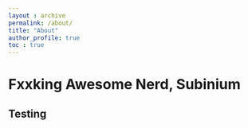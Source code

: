 ```yaml
---
layout : archive
permalink: /about/
title: "About"
author_profile: true
toc : true
---
```


# Fxxking Awesome Nerd, Subinium

## Testing
